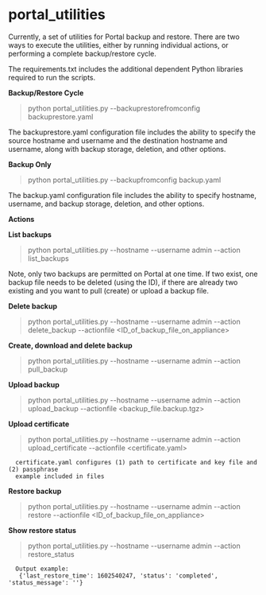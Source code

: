 # portal_utilities

Currently, a set of utilities for Portal backup and restore. There are two ways to execute the utilities, either by running individual actions, or performing a complete backup/restore cycle.

The requirements.txt includes the additional dependent Python libraries required to run the scripts.

<b>Backup/Restore Cycle</b>

> python portal_utilities.py --backuprestorefromconfig backuprestore.yaml

The backuprestore.yaml configuration file includes the ability to specify the source hostname and username and the destination hostname and username, along with backup storage, deletion, and other options.

<b>Backup Only</b>

> python portal_utilities.py --backupfromconfig backup.yaml

The backup.yaml configuration file includes the ability to specify hostname, username, and backup storage, deletion, and other options.

<b>Actions</b>

<b>List backups</b>

> python portal_utilities.py --hostname <hostname> --username admin --action list_backups

Note, only two backups are permitted on Portal at one time. If two exist, one backup file needs to be deleted (using the ID), if there are already two existing and you want to pull (create) or upload a backup file.

<b>Delete backup</b>

> python portal_utilities.py --hostname <hostname> --username admin --action delete_backup --actionfile <ID_of_backup_file_on_appliance>

<b>Create, download and delete backup</b>

> python portal_utilities.py --hostname <hostname> --username admin --action pull_backup

<b>Upload backup</b>

> python portal_utilities.py --hostname <hostname> --username admin --action upload_backup --actionfile <backup_file.backup.tgz>

<b>Upload certificate</b>

> python portal_utilities.py --hostname <hostname> --username admin --action upload_certificate --actionfile <certificate.yaml>
````
  certificate.yaml configures (1) path to certificate and key file and (2) passphrase
  example included in files
````

<b>Restore backup</b>

> python portal_utilities.py --hostname <hostname> --username admin --action restore --actionfile <ID_of_backup_file_on_appliance>

<b>Show restore status</b>
  
> python portal_utilities.py --hostname <hostname> --username admin --action restore_status
```
  Output example:
   {'last_restore_time': 1602540247, 'status': 'completed', 'status_message': ''}
```
